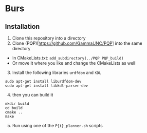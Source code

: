# Burs

## Installation

1. Clone this repository into a directory
2. Clone (PQP)[https://github.com/GammaUNC/PQP] into the same directory
  - In CMakeLists.txt: `add_subdirectory(../PQP PQP_build)` 
  - Or move it where you like and change the CMakeLists as well
3. Install the following libraries `urdfdom` and `KDL`
```
sudo apt-get install liburdfdom-dev
sudo apt-get install libkdl-parser-dev
```
4. then you can build it
```
mkdir build
cd build
cmake ..
make
```
5. Run using one of the `P{i}_planner.sh` scripts


